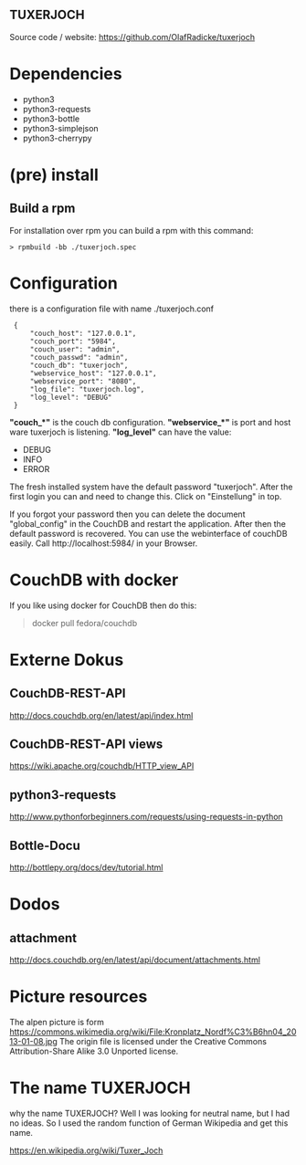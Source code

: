 TUXERJOCH
---------

Source code / website:
https://github.com/OlafRadicke/tuxerjoch


# Dependencies #

* python3
* python3-requests
* python3-bottle
* python3-simplejson
* python3-cherrypy

# (pre) install #

## Build a rpm ##

For installation over rpm you can build a rpm with this command:

```
> rpmbuild -bb ./tuxerjoch.spec
```

# Configuration #

there is a configuration file with name ./tuxerjoch.conf

```
 {
     "couch_host": "127.0.0.1",
     "couch_port": "5984",
     "couch_user": "admin",
     "couch_passwd": "admin",
     "couch_db": "tuxerjoch",
     "webservice_host": "127.0.0.1",
     "webservice_port": "8080",
     "log_file": "tuxerjoch.log",
     "log_level": "DEBUG"
 }
```

**"couch_*"** is the couch db configuration. **"webservice_*"** is port
and host ware tuxerjoch is listening. **"log_level"** can have the value:

* DEBUG
* INFO
* ERROR

The fresh installed system have the default password "tuxerjoch". After the
first login you can and need to change this. Click on "Einstellung" in top.

If you forgot your password then you can delete the document "global_config" in
the CouchDB and restart the application. After then the default password is
recovered. You can use the webinterface of couchDB easily. Call
http://localhost:5984/ in your Browser.

# CouchDB with docker #

If you like using docker for CouchDB then do this:

> docker pull fedora/couchdb

# Externe Dokus #
## CouchDB-REST-API ##

http://docs.couchdb.org/en/latest/api/index.html

## CouchDB-REST-API views ##
https://wiki.apache.org/couchdb/HTTP_view_API

## python3-requests ##

http://www.pythonforbeginners.com/requests/using-requests-in-python

## Bottle-Docu ##

http://bottlepy.org/docs/dev/tutorial.html

# Dodos #

## attachment ##

http://docs.couchdb.org/en/latest/api/document/attachments.html

# Picture resources #

The alpen picture is form
https://commons.wikimedia.org/wiki/File:Kronplatz_Nordf%C3%B6hn04_2013-01-08.jpg
The origin file is licensed under the Creative Commons Attribution-Share Alike
3.0 Unported license.

# The name TUXERJOCH #

why the name TUXERJOCH? Well I was looking for neutral name, but I had no
ideas. So I used the random function of German Wikipedia and get this name.

https://en.wikipedia.org/wiki/Tuxer_Joch

